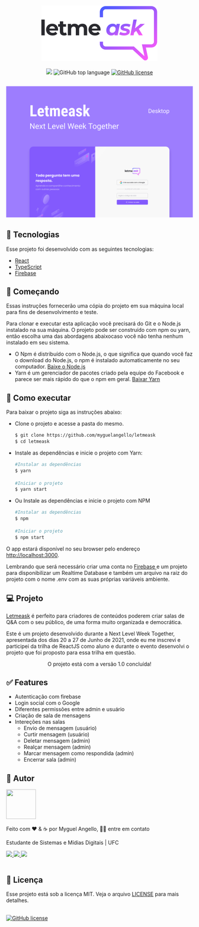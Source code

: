 <div align="center">
  <a href="https://let-meask.web.app/"><img title="Letmeask" src="src/assets/images/logo.svg" /></a>
</div>
<br />
<div align="center">
  <img src="https://img.shields.io/static/v1?label=NLW&message=6&color=835AFD&style=flat" />
  <img alt="GitHub top language" src="https://img.shields.io/github/languages/top/myguelangello/letmeask?color=835AFD&logoColor=835AFD" />
<a href="https://github.com/myguelangello/letmeask/blob/main/LICENSE"><img alt="GitHub license" src="https://img.shields.io/github/license/myguelangello/letmeask?color=835AFD&label=license"></a>
</div>
<h2 align="center">
  <img alt="Letmeask" title="Letmeask" src="src/assets/images/Capa.png" />
</h2>

<div>
  <h2>🧪 Tecnologias</h2>
  <div>
    <p>Esse projeto foi desenvolvido com as seguintes tecnologias:</p>
    <ul>
      <li><a href="https://pt-br.reactjs.org/">React</a></li>
      <li><a href="https://www.typescriptlang.org/">TypeScript</a></li>
      <li><a href="https://firebase.google.com/">Firebase</a></li>
    </ul>
  </div>
</div>

<div>
  <h2>🚧 Começando</h2>
  <div>
    <p>Essas instruções fornecerão uma cópia do projeto em sua máquina local para fins de desenvolvimento e teste.</p>
    <p>
      Para clonar e executar esta aplicação você precisará do Git e o Node.js instalado na sua máquina. O projeto pode ser construído com npm ou yarn, então escolha uma das abordagens abaixocaso você  não tenha nenhum instalado em seu sistema.
    </p>
    <ul>
      <li>
        O Npm é distribuído com o Node.js, o que significa que quando você faz o download do Node.js, o npm é instalado automaticamente no seu computador. 
        <a href="https://nodejs.org/en/download/">Baixe o Node.js</a>
      </li>
      <li>
        Yarn é um gerenciador de pacotes criado pela equipe do Facebook e parece ser mais rápido do que o npm em geral. 
        <a href="https://classic.yarnpkg.com/en/docs/install/#windows-stable">Baixar Yarn</a>
      </li>
    </ul>
  </div>
</div>

<div>
  <h2>🚀 Como executar</h2>
  <p>Para baixar o projeto siga as instruções abaixo:</p> 
  <ul>
    <li>Clone o projeto e acesse a pasta do mesmo.</li>
    
  ```bash
  $ git clone https://github.com/myguelangello/letmeask
  $ cd letmeask
  ```
  </ul>
  <ul>
    <li>
      Instale as dependências e inicie o projeto com Yarn:
    </li>
    
  ```bash
  #Instalar as dependências
  $ yarn
  
  #Iniciar o projeto
  $ yarn start
  ```
   </ul>
   <ul>
     <li>
       Ou Instale as dependências e inicie o projeto com NPM
     </li>
     
  ```bash
  #Instalar as dependências
  $ npm
  
  #Iniciar o projeto
  $ npm start
  ```
  </ul>
  <p>O app estará disponível no seu browser pelo endereço <a href="http://localhost:3000">http://localhost:3000</a>.</p>

  <p>Lembrando que será necessário criar uma conta no <a href="https://firebase.google.com/"> Firebase </a> e um projeto para disponibilizar um Realtime Database e também um arquivo na raiz do projeto com o nome .env com as suas próprias variáveis ambiente.</p>
</div>


<div>
  <h2>💻 Projeto</h2>
  <div>
    <p> 
      <a href="https://let-meask.web.app/">Letmeask</a> é perfeito para criadores de conteúdos poderem criar salas de Q&A com o seu público, de uma forma muito organizada e democrática.
    </p>
    <p>
      Este é um projeto desenvolvido durante a Next Level Week Together, apresentada dos dias 20 a 27 de Junho de 2021, onde eu me inscrevi e participei da trilha de ReactJS como aluno e durante o evento desenvolvi o projeto que foi proposto para essa trilha em questão.
    </p>
    <p align="center"> O projeto está com a versão 1.0 concluída!</p>
  </div>
</div>

<div>
  <h2>✅ Features</h2>
  <div>
    <ul>
      <li>Autenticação com firebase</li>
      <li>Login social com o Google</li>
      <li>Diferentes permissões entre admin e usuário</li>
      <li>Criação de sala de mensagens</li>
      <li> 
        Intereções nas salas
         <ul>
          <li>Envio de mensagem (usuário)</li>
          <li>Curtir mensagem (usuário)</li>
          <li>Deletar mensagem (admin)</li>
          <li>Realçar mensagem (admin)</li>
          <li>Marcar mensagem como respondida (admin)</li>
          <li>Encerrar sala (admin)</li>
        </ul>
      </li>
    </ul>
  </div>
</div>
 
 <div>
  <h2>📌 Autor</h2>
  <div>
    <img src="https://github.com/myguelangello.png" width="80" height="80" />
    <p>Feito com ❤️ & ☕ por Myguel Angello,  👋🏽 entre em contato</p>
    <p>Estudante de Sistemas e Mídias Digitais | UFC</p>
    <a href="https://www.linkedin.com/in/myguelangello/">
      <img src="https://img.shields.io/static/v1?label=&message=myguelangello&color=0A66C2&labelColor=0A66C2&logo=linkedin&style=flat-square" />
    </a>
    <a href="https://www.instagram.com/_myguel/">
      <img src="https://img.shields.io/static/v1?label=&message=_myguel&color=E4405F&labelColor=E4405F&logo=instagram&logoColor=ffffff&style=flat-square" />
    </a>
      <img src="https://img.shields.io/static/v1?label=&message=myguelangello@alu.ufc.br&color=EA4335&labelColor=EA4335&logo=gmail&logoColor=ffffff&style=flat-square" />
  </div>
</div>
 <div>
  <br />
  <h2>📃 Licença</h2>
  <div>
    <p>
      Esse projeto está sob a licença MIT. Veja o arquivo <a href="https://github.com/myguelangello/letmeask/blob/main/LICENSE">LICENSE</a> para mais detalhes.
    </p>
    <br />
    <a href="https://github.com/myguelangello/letmeask/blob/main/LICENSE">
      <img alt="GitHub license" src="https://img.shields.io/github/license/myguelangello/letmeask?color=835AFD&label=License&style=for-the-badge">
    </a>
  </div>
</div>
